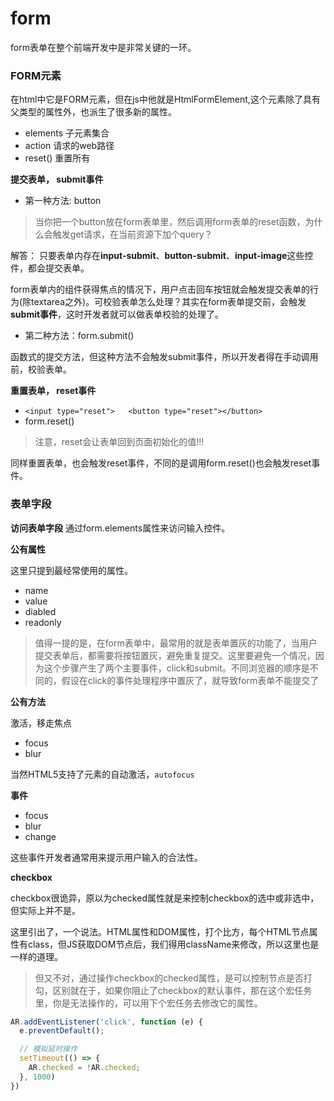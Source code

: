 # form

form表单在整个前端开发中是非常关键的一环。

### FORM元素

在html中它是FORM元素，但在js中他就是HtmlFormElement,这个元素除了具有父类型的属性外，也派生了很多新的属性。

* elements 子元素集合
* action 请求的web路径
* reset() 重置所有

**提交表单， submit事件**

* 第一种方法: button
> 当你把一个button放在form表单里，然后调用form表单的reset函数，为什么会触发get请求，在当前资源下加个query？

解答： 只要表单内存在**input-submit**、**button-submit**、**input-image**这些控件，都会提交表单。

form表单内的组件获得焦点的情况下，用户点击回车按钮就会触发提交表单的行为(除textarea之外)。可校验表单怎么处理？其实在form表单提交前，会触发**submit事件**，这时开发者就可以做表单校验的处理了。

* 第二种方法：form.submit()

函数式的提交方法，但这种方法不会触发submit事件，所以开发者得在手动调用前，校验表单。

**重置表单， reset事件**

* ```<input type="reset">   <button type="reset"></button>```
* form.reset()

> 注意，reset会让表单回到页面初始化的值!!!

同样重置表单，也会触发reset事件，不同的是调用form.reset()也会触发reset事件。

### 表单字段

**访问表单字段**
通过form.elements属性来访问输入控件。

**公有属性**

这里只提到最经常使用的属性。
* name
* value
* diabled
* readonly

> 值得一提的是，在form表单中，最常用的就是表单置灰的功能了，当用户提交表单后，都需要将按钮置灰，避免重复提交。这里要避免一个情况，因为这个步骤产生了两个主要事件，click和submit。不同浏览器的顺序是不同的，假设在click的事件处理程序中置灰了，就导致form表单不能提交了

**公有方法**

激活，移走焦点
* focus
* blur

当然HTML5支持了元素的自动激活，```autofocus```

**事件**

* focus
* blur
* change

这些事件开发者通常用来提示用户输入的合法性。

**checkbox**

checkbox很诡异，原以为checked属性就是来控制checkbox的选中或非选中，但实际上并不是。

这里引出了，一个说法。HTML属性和DOM属性，打个比方，每个HTML节点属性有class，但JS获取DOM节点后，我们得用className来修改，所以这里也是一样的道理。

> 但又不对，通过操作checkbox的checked属性，是可以控制节点是否打勾，区别就在于，如果你阻止了checkbox的默认事件，那在这个宏任务里，你是无法操作的，可以用下个宏任务去修改它的属性。

```js
AR.addEventListener('click', function (e) {
  e.preventDefault();

  // 模拟延时操作
  setTimeout(() => {
    AR.checked = !AR.checked;
  }, 1000)
})
```